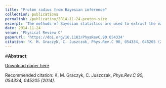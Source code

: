 ```yaml
---
title: "Proton radius from Bayesian inference"
collection: publications
permalink: /publication/2014-11-24-proton-size
excerpt: 'The methods of Bayesian statistics are used to extract the value of the proton radius from the elastic ep scattering data in a model-independent way. To achieve that goal a large number of parametrizations (equivalent to neural network schemes) are considered and ranked by their conditional probability P(parametrization|data) instead of using the minimal error criterion. As a result the most probable proton radii values (rpE=0.899±0.003 fm, rpM=0.879±0.007 fm) are obtained and systematic error due to freedom in the choice of parametrization is estimated. Correcting the data for the two-photon-exchange effect leads to smaller differences between the extracted values of rpE and rpM. The results disagree with recent muonic atom measurements.'
date: 2014-11-24
venue: 'Physical Review C'
paperurl: 'https://doi.org/10.1103/PhysRevC.90.054334'
citation: 'K. M. Graczyk, C. Juszczak, Phys.Rev.C 90, 054334, 045205 (2014)'
---
```

#__Abstract:__ 

[Download paper here](https://journals.aps.org/prc/pdf/10.1103/PhysRevC.90.054334)

Recommended citation: K. M. Graczyk, C. Juszczak, <i>Phys.Rev.C 90, 054334, 045205 (2014)</i>.
